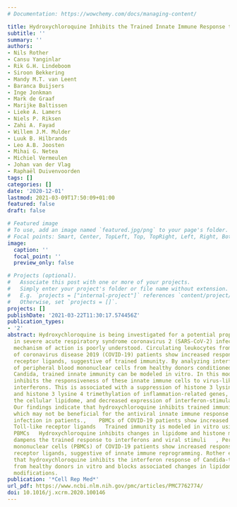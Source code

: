 ```yaml
---
# Documentation: https://wowchemy.com/docs/managing-content/

title: Hydroxychloroquine Inhibits the Trained Innate Immune Response to Interferons
subtitle: ''
summary: ''
authors:
- Nils Rother
- Cansu Yanginlar
- Rik G.H. Lindeboom
- Siroon Bekkering
- Mandy M.T. van Leent
- Baranca Buijsers
- Inge Jonkman
- Mark de Graaf
- Marijke Baltissen
- Lieke A. Lamers
- Niels P. Riksen
- Zahi A. Fayad
- Willem J.M. Mulder
- Luuk B. Hilbrands
- Leo A.B. Joosten
- Mihai G. Netea
- Michiel Vermeulen
- Johan van der Vlag
- Raphaël Duivenvoorden
tags: []
categories: []
date: '2020-12-01'
lastmod: 2021-03-09T17:50:09+01:00
featured: false
draft: false

# Featured image
# To use, add an image named `featured.jpg/png` to your page's folder.
# Focal points: Smart, Center, TopLeft, Top, TopRight, Left, Right, BottomLeft, Bottom, BottomRight.
image:
  caption: ''
  focal_point: ''
  preview_only: false

# Projects (optional).
#   Associate this post with one or more of your projects.
#   Simply enter your project's folder or file name without extension.
#   E.g. `projects = ["internal-project"]` references `content/project/deep-learning/index.md`.
#   Otherwise, set `projects = []`.
projects: []
publishDate: '2021-03-22T11:30:17.574456Z'
publication_types:
- '2'
abstract: Hydroxychloroquine is being investigated for a potential prophylactic effect
  in severe acute respiratory syndrome coronavirus 2 (SARS-CoV-2) infection, but its
  mechanism of action is poorly understood. Circulating leukocytes from the blood
  of coronavirus disease 2019 (COVID-19) patients show increased responses to Toll-like
  receptor ligands, suggestive of trained immunity. By analyzing interferon responses
  of peripheral blood mononuclear cells from healthy donors conditioned with heat-killed
  Candida, trained innate immunity can be modeled in vitro. In this model, hydroxychloroquine
  inhibits the responsiveness of these innate immune cells to virus-like stimuli and
  interferons. This is associated with a suppression of histone 3 lysine 27 acetylation
  and histone 3 lysine 4 trimethylation of inflammation-related genes, changes in
  the cellular lipidome, and decreased expression of interferon-stimulated genes.
  Our findings indicate that hydroxychloroquine inhibits trained immunity in vitro,
  which may not be beneficial for the antiviral innate immune response to SARS-CoV-2
  infection in patients.,    PBMCs of COVID-19 patients show increased responses to
  Toll-like receptor ligands   Trained immunity is modeled in vitro using Candida-trained
  PBMCs   Hydroxychloroquine inhibits changes in lipidome and histone modifications   Hydroxychloroquine
  dampens the trained response to interferons and viral stimuli   , Peripheral blood
  mononuclear cells (PBMCs) of COVID-19 patients show increased responses to Toll-like
  receptor ligands, suggestive of innate immune reprogramming. Rother et al. show
  that hydroxychloroquine inhibits the interferon response of Candida-trained PBMCs
  from healthy donors in vitro and blocks associated changes in lipidome and histone
  modifications.
publication: '*Cell Rep Med*'
url_pdf: https://www.ncbi.nlm.nih.gov/pmc/articles/PMC7762774/
doi: 10.1016/j.xcrm.2020.100146
---
```

